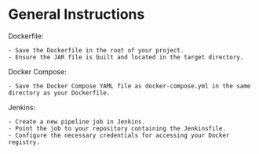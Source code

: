 # General Instructions

Dockerfile:

    - Save the Dockerfile in the root of your project.
    - Ensure the JAR file is built and located in the target directory.

Docker Compose:

    - Save the Docker Compose YAML file as docker-compose.yml in the same directory as your Dockerfile.

Jenkins:

    - Create a new pipeline job in Jenkins.
    - Point the job to your repository containing the Jenkinsfile.
    - Configure the necessary credentials for accessing your Docker registry.